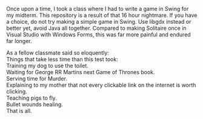 Once upon a time, I took a class where I had to write a game in Swing for my midterm. This repository is a result of that 16 hour nightmare.
If you have a choice, do not try making a simple game in Swing. Use libgdx instead or better yet, avoid Java all together. Compared to making Solitaire once 
in Visual Studio with Windows Forms, this was far more painful and endured far longer.

  As a fellow classmate said so eloquently:  
  Things that take less time than this test took:  
  Training my dog to use the toilet.  
  Waiting for George RR Martins next Game of Thrones book.  
  Serving time for Murder.  
  Explaining to my mother that not every clickable link on the internet is worth clicking.  
  Teaching pigs to fly.  
  Bullet wounds healing.  
  That is all.
